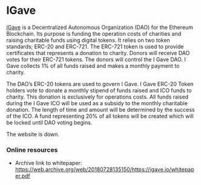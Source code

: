 # IGave 

[IGave](https://igave.io/) is a Decentralized Autonomous Organization (DAO) for the Ethereum Blockchain. Its purpose is funding the operation costs of charities and raising charitable funds using digital tokens. It relies on two token standards; ERC-20 and ERC-721.
The  ERC-721 token is used to provide certificates that represents a donation to charity. Donors will receive DAO votes for their ERC-721 tokens. The donors will control the I Gave DAO. I Gave collects 1% of all funds raised and makes a monthly payment to charity.  

The DAO’s ERC-20 tokens are used to govern I Gave.
I Gave ERC-20 Token holders vote to donate a monthly stipend of funds raised and
ICO funds to charity. This donation is exclusively for operations costs.
All funds raised during the I Gave ICO will be used as a subsidy to the monthly charitable donation. The length of
time and amount will be determined by the success of the ICO. A  fund representing 20% of all tokens will be
created which will be locked until DAO voting begins.




The website is down.

### Online resources
* Archive link to whitepaper: https://web.archive.org/web/20180728135150/https://igave.io/whitepaper.pdf 
